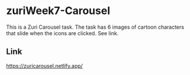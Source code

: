 ﻿# zuriWeek7-Carousel
 This is a Zuri Carousel task.
 The task has 6 images of cartoon characters that slide when the icons are clicked.
 See link.
 
 ## Link
 https://zuricarousel.netlify.app/
